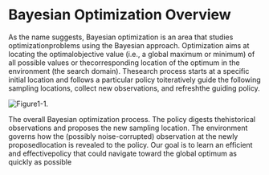 # Bayesian Optimization Overview

As the name suggests, Bayesian optimization is an area that studies optimizationproblems using the Bayesian approach. Optimization aims at locating the optimalobjective value (i.e., a global maximum or minimum) of all possible values or thecorresponding location of the optimum in the environment (the search domain). Thesearch process starts at a specific initial location and follows a particular policy toiteratively guide the following sampling locations, collect new observations, and refreshthe guiding policy.

![Figure1-1.](https://html.scribdassets.com/3t1chy20w0d4qnmw/images/14-4096f49215.jpg)

The overall Bayesian optimization process. The policy digests thehistorical observations and proposes the new sampling location. The environment governs how the (possibly noise-corrupted) observation at the newly proposedlocation is revealed to the policy. Our goal is to learn an efficient and effectivepolicy that could navigate toward the global optimum as quickly as possible 